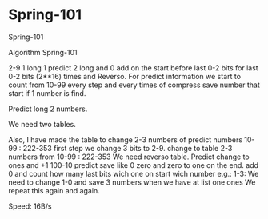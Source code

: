 # Spring-101
Spring-101

Algorithm Spring-101

2-9 1 long  1  predict 2 long and 0 add on the start before last 0-2 bits for last 0-2 bits (2**16) times and Reverso.
For predict information we start to count from 10-99 every step and every times of compress save number that start if 1 number is find.

Predict long 2 numbers.

We need two tables.

Also, I have made the table to change 2-3 numbers of predict numbers 10-99 : 222-353
first step we change 3 bits to 2-9.
change to table 2-3 numbers from 10-99 : 222-353
We need reverso table.
Predict change to ones and +1 100-10 predict save like 0 zero and zero to one on the end.
add 0 and count how many last bits wich one on start  wich number e.g.: 1-3:
We need to change 1-0 and save 3 numbers when we have at list one ones
We repeat this again and again.

Speed: 16B/s








